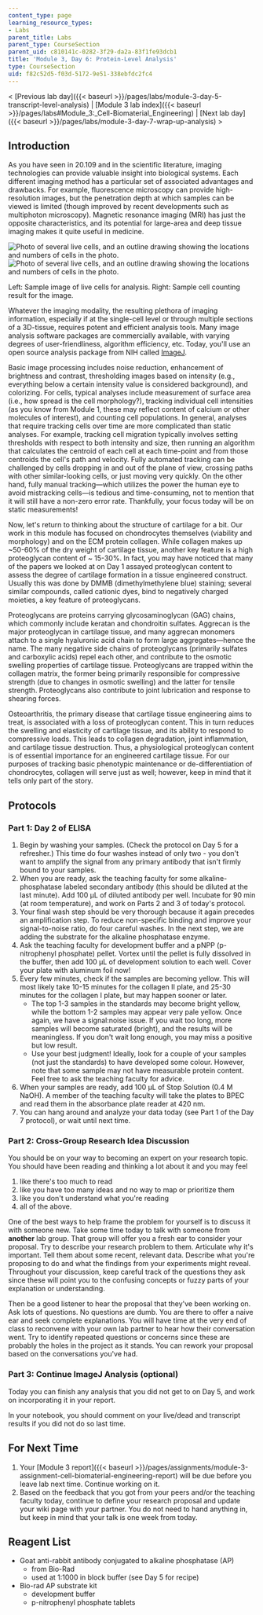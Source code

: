 ```yaml
---
content_type: page
learning_resource_types:
- Labs
parent_title: Labs
parent_type: CourseSection
parent_uid: c810141c-0282-3f29-da2a-83f1fe93dcb1
title: 'Module 3, Day 6: Protein-Level Analysis'
type: CourseSection
uid: f82c52d5-f03d-5172-9e51-338ebfdc2fc4
---
```


\< [Previous lab day]({{< baseurl >}}/pages/labs/module-3-day-5-transcript-level-analysis) | [Module 3 lab index]({{< baseurl >}}/pages/labs#Module_3:_Cell-Biomaterial_Engineering) | [Next lab day]({{< baseurl >}}/pages/labs/module-3-day-7-wrap-up-analysis) >

Introduction
------------

As you have seen in 20.109 and in the scientific literature, imaging technologies can provide valuable insight into biological systems. Each different imaging method has a particular set of associated advantages and drawbacks. For example, fluorescence microscopy can provide high-resolution images, but the penetration depth at which samples can be viewed is limited (though improved by recent developments such as multiphoton microscopy). Magnetic resonance imaging (MRI) has just the opposite characteristics, and its potential for large-area and deep tissue imaging makes it quite useful in medicine.

![Photo of several live cells, and an outline drawing showing the locations and numbers of cells in the photo.](/courses/biological-engineering/20-109-laboratory-fundamentals-in-biological-engineering-spring-2010/labs/module-3-day-6-protein-level-analysis/m3d6_fig1a.jpg) ![Photo of several live cells, and an outline drawing showing the locations and numbers of cells in the photo.](/courses/biological-engineering/20-109-laboratory-fundamentals-in-biological-engineering-spring-2010/labs/module-3-day-6-protein-level-analysis/m3d6_fig1b.jpg)

Left: Sample image of live cells for analysis. Right: Sample cell counting result for the image.

Whatever the imaging modality, the resulting plethora of imaging information, especially if at the single-cell level or through multiple sections of a 3D-tissue, requires potent and efficient analysis tools. Many image analysis software packages are commercially available, with varying degrees of user-friendliness, algorithm efficiency, etc. Today, you'll use an open source analysis package from NIH called [ImageJ](http://rsb.info.nih.gov/ij/).

Basic image processing includes noise reduction, enhancement of brightness and contrast, thresholding images based on intensity (e.g., everything below a certain intensity value is considered background), and colorizing. For cells, typical analyses include measurement of surface area (i.e., how spread is the cell morphology?), tracking individual cell intensities (as you know from Module 1, these may reflect content of calcium or other molecules of interest), and counting cell populations. In general, analyses that require tracking cells over time are more complicated than static analyses. For example, tracking cell migration typically involves setting thresholds with respect to both intensity and size, then running an algorithm that calculates the centroid of each cell at each time-point and from those centroids the cell's path and velocity. Fully automated tracking can be challenged by cells dropping in and out of the plane of view, crossing paths with other similar-looking cells, or just moving very quickly. On the other hand, fully manual tracking—which utilizes the power the human eye to avoid mistracking cells—is tedious and time-consuming, not to mention that it will still have a non-zero error rate. Thankfully, your focus today will be on static measurements!

Now, let's return to thinking about the structure of cartilage for a bit. Our work in this module has focused on chondrocytes themselves (viability and morphology) and on the ECM protein collagen. While collagen makes up ~50-60% of the dry weight of cartilage tissue, another key feature is a high proteoglycan content of ~ 15-30%. In fact, you may have noticed that many of the papers we looked at on Day 1 assayed proteoglycan content to assess the degree of cartilage formation in a tissue engineered construct. Usually this was done by DMMB (dimethylmethylene blue) staining; several similar compounds, called cationic dyes, bind to negatively charged moieties, a key feature of proteoglycans.

Proteoglycans are proteins carrying glycosaminoglycan (GAG) chains, which commonly include keratan and chondroitin sulfates. Aggrecan is the major proteoglycan in cartilage tissue, and many aggrecan monomers attach to a single hyaluronic acid chain to form large aggregates—hence the name. The many negative side chains of proteoglycans (primarily sulfates and carboxylic acids) repel each other, and contribute to the osmotic swelling properties of cartilage tissue. Proteoglycans are trapped within the collagen matrix, the former being primarily responsible for compressive strength (due to changes in osmotic swelling) and the latter for tensile strength. Proteoglycans also contribute to joint lubrication and response to shearing forces.

Osteoarthritis, the primary disease that cartilage tissue engineering aims to treat, is associated with a loss of proteoglycan content. This in turn reduces the swelling and elasticity of cartilage tissue, and its ability to respond to compressive loads. This leads to collagen degradation, joint inflammation, and cartilage tissue destruction. Thus, a physiological proteoglycan content is of essential importance for an engineered cartilage tissue. For our purposes of tracking basic phenotypic maintenance or de-differentiation of chondrocytes, collagen will serve just as well; however, keep in mind that it tells only part of the story.

Protocols
---------

### Part 1: Day 2 of ELISA

1.  Begin by washing your samples. (Check the protocol on Day 5 for a refresher.) This time do four washes instead of only two - you don't want to amplify the signal from any primary antibody that isn't firmly bound to your samples.
2.  When you are ready, ask the teaching faculty for some alkaline-phosphatase labeled secondary antibody (this should be diluted at the last minute). Add 100 μL of diluted antibody per well. Incubate for 90 min (at room temperature), and work on Parts 2 and 3 of today's protocol.
3.  Your final wash step should be very thorough because it again precedes an amplification step. To reduce non-specific binding and improve your signal-to-noise ratio, do four careful washes. In the next step, we are adding the substrate for the alkaline phosphatase enzyme.
4.  Ask the teaching faculty for development buffer and a pNPP (p-nitrophenyl phosphate) pellet. Vortex until the pellet is fully dissolved in the buffer, then add 100 μL of development solution to each well. Cover your plate with aluminum foil now!
5.  Every few minutes, check if the samples are becoming yellow. This will most likely take 10-15 minutes for the collagen II plate, and 25-30 minutes for the collagen I plate, but may happen sooner or later.
    *   The top 1-3 samples in the standards may become bright yellow, while the bottom 1-2 samples may appear very pale yellow. Once again, we have a signal:noise issue. If you wait too long, more samples will become saturated (bright), and the results will be meaningless. If you don't wait long enough, you may miss a positive but low result.
    *   Use your best judgment! Ideally, look for a couple of your samples (not just the standards) to have developed some colour. However, note that some sample may not have measurable protein content. Feel free to ask the teaching faculty for advice.
6.  When your samples are ready, add 100 μL of Stop Solution (0.4 M NaOH). A member of the teaching faculty will take the plates to BPEC and read them in the absorbance plate reader at 420 nm.
7.  You can hang around and analyze your data today (see Part 1 of the Day 7 protocol), or wait until next time.

### Part 2: Cross-Group Research Idea Discussion

You should be on your way to becoming an expert on your research topic. You should have been reading and thinking a lot about it and you may feel

1.  like there's too much to read
2.  like you have too many ideas and no way to map or prioritize them
3.  like you don't understand what you're reading
4.  all of the above.

One of the best ways to help frame the problem for yourself is to discuss it with someone new. Take some time today to talk with someone from **another** lab group. That group will offer you a fresh ear to consider your proposal. Try to describe your research problem to them. Articulate why it's important. Tell them about some recent, relevant data. Describe what you're proposing to do and what the findings from your experiments might reveal. Throughout your discussion, keep careful track of the questions they ask since these will point you to the confusing concepts or fuzzy parts of your explanation or understanding.

Then be a good listener to hear the proposal that they've been working on. Ask lots of questions. No questions are dumb. You are there to offer a naive ear and seek complete explanations. You will have time at the very end of class to reconvene with your own lab partner to hear how their conversation went. Try to identify repeated questions or concerns since these are probably the holes in the project as it stands. You can rework your proposal based on the conversations you've had.

### Part 3: Continue ImageJ Analysis (optional)

Today you can finish any analysis that you did not get to on Day 5, and work on incorporating it in your report.

In your notebook, you should comment on your live/dead and transcript results if you did not do so last time.

For Next Time
-------------

1.  Your [Module 3 report]({{< baseurl >}}/pages/assignments/module-3-assignment-cell-biomaterial-engineering-report) will be due before you leave lab next time. Continue working on it.
2.  Based on the feedback that you got from your peers and/or the teaching faculty today, continue to define your research proposal and update your wiki page with your partner. You do not need to hand anything in, but keep in mind that your talk is one week from today.

Reagent List
------------

*   Goat anti-rabbit antibody conjugated to alkaline phosphatase (AP)
    *   from Bio-Rad
    *   used at 1:1000 in block buffer (see Day 5 for recipe)
*   Bio-rad AP substrate kit
    *   development buffer
    *   p-nitrophenyl phosphate tablets